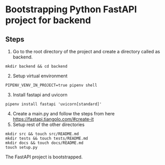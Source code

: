# Bootstrapping Python FastAPI project for backend

## Steps

1. Go to the root directory of the project and create a directory called as backend.

```
mkdir backend && cd backend
```

2. Setup virtual environment

```
PIPENV_VENV_IN_PROJECT=true pipenv shell
```

3. Install fastapi and uvicorn

```
pipenv install fastapi 'uvicorn[standard]'
```

4. Create a main.py and follow the steps from here https://fastapi.tiangolo.com/#create-it
5. Setup rest of the other directories

```
mkdir src && touch src/README.md
mkdir tests && touch tests/README.md
mkdir docs && touch docs/README.md
touch setup.py
```

The FastAPI project is bootstrapped.
